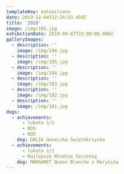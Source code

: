 ```yaml
---
templateKey: exhibitions
date: 2019-12-04T22:24:53.459Z
title: '2018'
image: /img/185.jpg
exhibitionDate: 2019-09-07T22:00:00.000Z
galleryImages:
  - description: ''
    image: /img/186.jpg
  - description: ''
    image: /img/185.jpg
  - description: ''
    image: /img/184.jpg
  - description: ''
    image: /img/183.jpg
  - description: ''
    image: /img/182.jpg
  - description: ''
    image: /img/181.jpg
dogs:
  - achievements:
      - lokata 1/1
      - NDS
      - BOS
    dog: DALIA Owieczka Świętokrzyska
  - achievements:
      - lokata 1/2
      - Najlepsze Młodsze Szczenię
    dog: MARGARET Queen Blanche z Marysina
---
```


